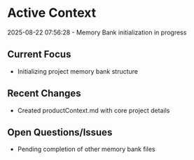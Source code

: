 # Active Context

2025-08-22 07:56:28 - Memory Bank initialization in progress

## Current Focus
* Initializing project memory bank structure

## Recent Changes
* Created productContext.md with core project details

## Open Questions/Issues
* Pending completion of other memory bank files